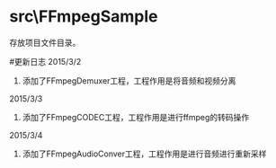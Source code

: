 # src\FFmpegSample
存放项目文件目录。

#更新日志
2015/3/2<br>
1. 添加了FFmpegDemuxer工程，工程作用是将音频和视频分离<br>

2015/3/3<br>
1. 添加了FFmpegCODEC工程，工程作用是进行ffmpeg的转码操作<br>

2015/3/4<br>
1. 添加了FFmpegAudioConver工程，工程作用是进行音频进行重新采样